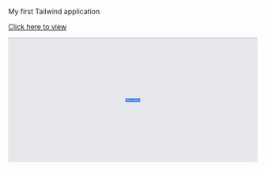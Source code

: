 My first Tailwind application

[Click here to view](https://jonatas00firstmodal.netlify.app)

![example](./img/example.png)
